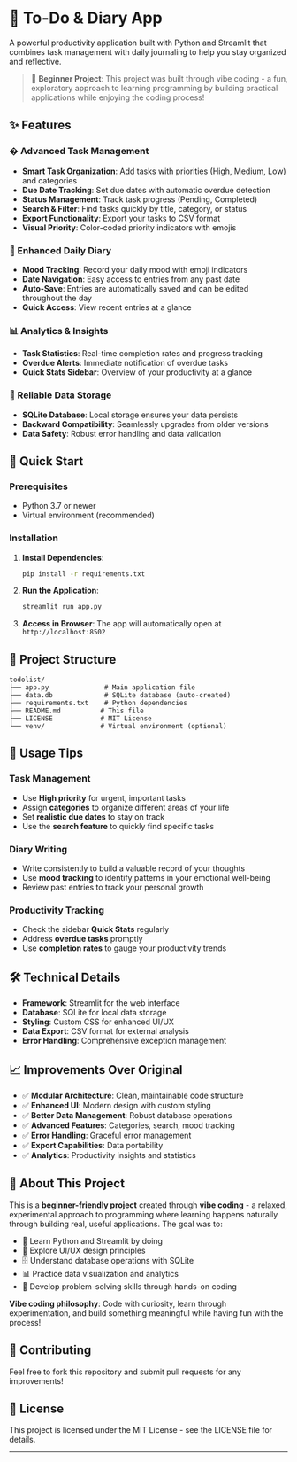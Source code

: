 # 📝 To-Do & Diary App

A powerful productivity application built with Python and Streamlit that combines task management with daily journaling to help you stay organized and reflective.

> 🌟 **Beginner Project**: This project was built through vibe coding - a fun, exploratory approach to learning programming by building practical applications while enjoying the coding process!

## ✨ Features

### � Advanced Task Management
- **Smart Task Organization**: Add tasks with priorities (High, Medium, Low) and categories
- **Due Date Tracking**: Set due dates with automatic overdue detection
- **Status Management**: Track task progress (Pending, Completed)
- **Search & Filter**: Find tasks quickly by title, category, or status
- **Export Functionality**: Export your tasks to CSV format
- **Visual Priority**: Color-coded priority indicators with emojis

### 📖 Enhanced Daily Diary
- **Mood Tracking**: Record your daily mood with emoji indicators
- **Date Navigation**: Easy access to entries from any past date
- **Auto-Save**: Entries are automatically saved and can be edited throughout the day
- **Quick Access**: View recent entries at a glance

### 📊 Analytics & Insights
- **Task Statistics**: Real-time completion rates and progress tracking
- **Overdue Alerts**: Immediate notification of overdue tasks
- **Quick Stats Sidebar**: Overview of your productivity at a glance

### 💾 Reliable Data Storage
- **SQLite Database**: Local storage ensures your data persists
- **Backward Compatibility**: Seamlessly upgrades from older versions
- **Data Safety**: Robust error handling and data validation

## 🚀 Quick Start

### Prerequisites
- Python 3.7 or newer
- Virtual environment (recommended)

### Installation
1. **Install Dependencies**:
   ```bash
   pip install -r requirements.txt
   ```

2. **Run the Application**:
   ```bash
   streamlit run app.py
   ```

3. **Access in Browser**:
   The app will automatically open at `http://localhost:8502`

## 📁 Project Structure
```
todolist/
├── app.py              # Main application file
├── data.db             # SQLite database (auto-created)
├── requirements.txt    # Python dependencies
├── README.md          # This file
├── LICENSE            # MIT License
└── venv/              # Virtual environment (optional)
```

## 🎯 Usage Tips

### Task Management
- Use **High priority** for urgent, important tasks
- Assign **categories** to organize different areas of your life
- Set **realistic due dates** to stay on track
- Use the **search feature** to quickly find specific tasks

### Diary Writing
- Write consistently to build a valuable record of your thoughts
- Use **mood tracking** to identify patterns in your emotional well-being
- Review past entries to track your personal growth

### Productivity Tracking
- Check the sidebar **Quick Stats** regularly
- Address **overdue tasks** promptly
- Use **completion rates** to gauge your productivity trends

## 🛠️ Technical Details

- **Framework**: Streamlit for the web interface
- **Database**: SQLite for local data storage
- **Styling**: Custom CSS for enhanced UI/UX
- **Data Export**: CSV format for external analysis
- **Error Handling**: Comprehensive exception management

## 📈 Improvements Over Original

- ✅ **Modular Architecture**: Clean, maintainable code structure
- ✅ **Enhanced UI**: Modern design with custom styling
- ✅ **Better Data Management**: Robust database operations
- ✅ **Advanced Features**: Categories, search, mood tracking
- ✅ **Error Handling**: Graceful error management
- ✅ **Export Capabilities**: Data portability
- ✅ **Analytics**: Productivity insights and statistics

## 🎯 About This Project

This is a **beginner-friendly project** created through **vibe coding** - a relaxed, experimental approach to programming where learning happens naturally through building real, useful applications. The goal was to:

- 🚀 Learn Python and Streamlit by doing
- 🎨 Explore UI/UX design principles
- 🗄️ Understand database operations with SQLite
- 📊 Practice data visualization and analytics
- 🧠 Develop problem-solving skills through hands-on coding

**Vibe coding philosophy**: Code with curiosity, learn through experimentation, and build something meaningful while having fun with the process!

## 🤝 Contributing

Feel free to fork this repository and submit pull requests for any improvements!

## 📄 License

This project is licensed under the MIT License - see the LICENSE file for details.

---

